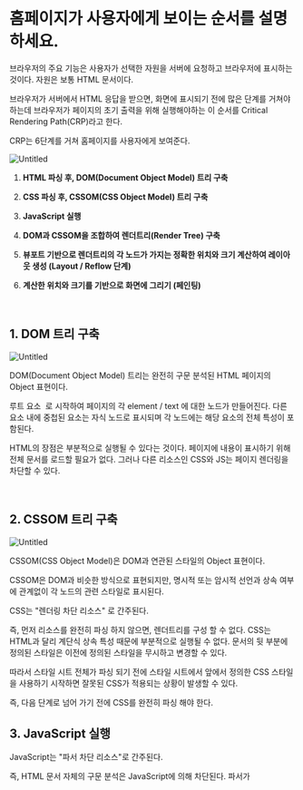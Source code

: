 # 홈페이지가 사용자에게 보이는 순서를 설명하세요.

브라우저의 주요 기능은 사용자가 선택한 자원을 서버에 요청하고 브라우저에 표시하는 것이다. 자원은 보통 HTML 문서이다.

브라우저가 서버에서 HTML 응답을 받으면, 화면에 표시되기 전에 많은 단계를 거쳐야 하는데 브라우저가 페이지의 초기 출력을 위해 실행해야하는 이 순서를 Critical Rendering Path(CRP)라고 한다.

CRP는 6단계를 거쳐 홈페이지를 사용자에게 보여준다.

![Untitled](https://github.com/moeyg/Front-end-Knowledge/blob/d179b03c1e9f08078d52f52c7051ffcf86dedaf8/Images/Browser-Rendering/Browser-Rendering-1.png)

1. **HTML 파싱 후, DOM(Document Object Model) 트리 구축**
2. **CSS 파싱 후, CSSOM(CSS Object Model) 트리 구축**
3. **JavaScript 실행**
4. **DOM과 CSSOM을 조합하여 렌더트리(Render Tree) 구축**
5. **뷰포트 기반으로 렌더트리의 각 노드가 가지는 정확한 위치와 크기 계산하여 레이아웃 생성 (Layout / Reflow 단계)**
6. **계산한 위치와 크기를 기반으로 화면에 그리기 (페인팅)**

   <br>

## 1. DOM 트리 구축

![Untitled](https://github.com/moeyg/Front-end-Knowledge/blob/2d162b742815bf905a047624a6f499706e4289c8/Images/Browser-Rendering/Browser-Rendering-2.png)

DOM(Document Object Model) 트리는 완전히 구문 분석된 HTML 페이지의 Object 표현이다.

루트 요소 <html> 로 시작하여 페이지의 각 element / text 에 대한 노드가 만들어진다. 다른 요소 내에 중첩된 요소는 자식 노드로 표시되며 각 노드에는 해당 요소의 전체 특성이 포함된다.

HTML의 장점은 부분적으로 실행될 수 있다는 것이다. 페이지에 내용이 표시하기 위해 전체 문서를 로드할 필요가 없다. 그러나 다른 리소스인 CSS와 JS는 페이지 렌더링을 차단할 수 있다.
   
<br>

## 2. CSSOM 트리 구축

![Untitled](https://github.com/moeyg/Front-end-Knowledge/blob/2d162b742815bf905a047624a6f499706e4289c8/Images/Browser-Rendering/Browser-Rendering-3.png)
 
CSSOM(CSS Object Model)은 DOM과 연관된 스타일의 Object 표현이다.

CSSOM은 DOM과 비슷한 방식으로 표현되지만, 명시적 또는 암시적 선언과 상속 여부에 관계없이 각 노드의 관련 스타일로 표시된다.

CSS는 "렌더링 차단 리소스" 로 간주된다.

즉, 먼저 리소스를 완전히 파싱 하지 않으면, 렌더트리를 구성 할 수 없다. CSS는 HTML과 달리 계단식 상속 특성 때문에 부분적으로 실행될 수 없다. 문서의 뒷 부분에 정의된 스타일은 이전에 정의된 스타일을 무시하고 변경할 수 있다.

따라서 스타일 시트 전체가 파싱 되기 전에 스타일 시트에서 앞에서 정의한 CSS 스타일을 사용하기 시작하면 잘못된 CSS가 적용되는 상황이 발생할 수 있다.

즉, 다음 단계로 넘어 가기 전에 CSS를 완전히 파싱 해야 한다.
<br>

## 3. **JavaScript 실행**

JavaScript는 "파서 차단 리소스"로 간주된다.

즉, HTML 문서 자체의 구문 분석은 JavaScript에 의해 차단된다. 파서가 <script> 태그에 도달하면 (외부 태그 인 경우) fetch를 중단하고 실행한다. 따라서 문서 내의 요소를 참조하는 JavaScript 파일이 있는 경우 해당 문서가 표시된 후에 배치 해야 한다.

JavaScript가 파서 차단되는 것을 피하기 위해 `<script async src="script.js">` 와 같이 `async` 속성을 적용하여 비동기적으로 로드 할 수 있다.
<br>

## 4. 렌더트리 구축

렌더트리는 DOM과 CSSOM의 조합이다. 페이지에서 최종적으로 렌더링 될 내용을 나타내는 트리다.

즉, 표시되는 내용만 캡쳐하기 때문에 `display:none`을 사용하여 CSS로 숨겨진 요소는 포함하지 않는다.

![Untitled](https://github.com/moeyg/Front-end-Knowledge/blob/2d162b742815bf905a047624a6f499706e4289c8/Images/Browser-Rendering/Browser-Rendering-4.png)

<br>

## 5. 레이아웃 생성

레이아웃은 뷰포트의 크기에 관련된 CSS 스타일에 대한 텍스트에 의해 뷰포트의 크기를 결정한다.

뷰포트 크기는 문서 헤드에 제공된 메타 뷰포트 태그에 의해 결정되거나, 태그가 제공되지 않으면 기본 뷰포트 너비인 980px이 적용된다.
   
<br>

## 6. 페인팅

마지막으로 페인팅 단계에서 페이지의 가시적인 내용을 픽셀로 변환하여 화면에 표시 할 수 있다. 페인트 단계에서 처리에 걸리는 시간은 DOM의 크기와 적용되는 스타일에 따라 다르다.
   
<br>

## 정리

브라우저의 주요 기능은 사용자가 선택한 HTML 문서를 서버에 요청하고 브라우저에 표시하는 것입니다.

브라우저가 서버에서 HTML 응답을 받으면, 화면에 표시되기 전에 많은 단계를 거쳐야 하는데 이 순서를 CRP(Critical Rendering Path)라고 합니다.

CRP는 6단계를 거쳐 홈페이지를 사용자에게 보여줍니다.

**우선 HTML 파싱 후, <html> 태그로 시작하여 페이지의 각 요소에 대한 노드를 만들어 DOM(Document Object Model) 트리를 구축합니다.**

**두 번째로 CSS 파싱 후, 각 노드의 관련 스타일로 표시해 CSSOM(CSS Object Model) 트리를 구축합니다.**

**세 번째로 JavaScript 실행합니다.**

**네 번째로 DOM과 CSSOM을 조합하여 최종적으로 렌더링 될 내용이 담긴 렌더트리(Render Tree)를 구축합니다.**

**다섯 번째로 뷰포트 기반으로 렌더트리의 각 노드가 가지는 정확한 위치와 크기 계산하여 레이아웃을 생성합니다.**

**마지막으로 계산한 위치와 크기를 기반으로 화면에 그려 사용자에게 홈페이지를 보여 줍니다.**

